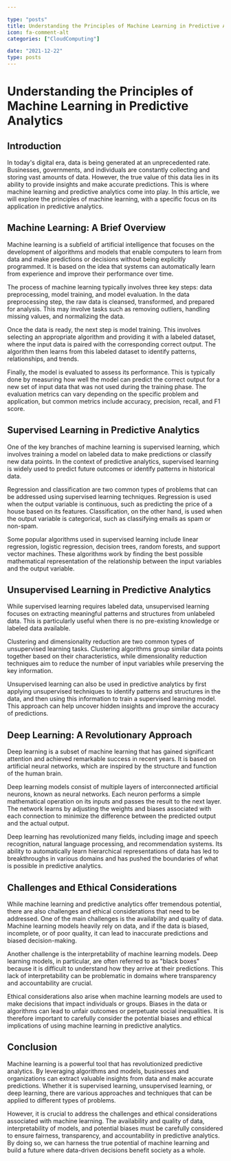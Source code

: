```yaml
---

type: "posts"
title: Understanding the Principles of Machine Learning in Predictive Analytics
icon: fa-comment-alt
categories: ["CloudComputing"]

date: "2021-12-22"
type: posts
---
```





# Understanding the Principles of Machine Learning in Predictive Analytics

## Introduction

In today's digital era, data is being generated at an unprecedented rate. Businesses, governments, and individuals are constantly collecting and storing vast amounts of data. However, the true value of this data lies in its ability to provide insights and make accurate predictions. This is where machine learning and predictive analytics come into play. In this article, we will explore the principles of machine learning, with a specific focus on its application in predictive analytics.

## Machine Learning: A Brief Overview

Machine learning is a subfield of artificial intelligence that focuses on the development of algorithms and models that enable computers to learn from data and make predictions or decisions without being explicitly programmed. It is based on the idea that systems can automatically learn from experience and improve their performance over time.

The process of machine learning typically involves three key steps: data preprocessing, model training, and model evaluation. In the data preprocessing step, the raw data is cleansed, transformed, and prepared for analysis. This may involve tasks such as removing outliers, handling missing values, and normalizing the data.

Once the data is ready, the next step is model training. This involves selecting an appropriate algorithm and providing it with a labeled dataset, where the input data is paired with the corresponding correct output. The algorithm then learns from this labeled dataset to identify patterns, relationships, and trends.

Finally, the model is evaluated to assess its performance. This is typically done by measuring how well the model can predict the correct output for a new set of input data that was not used during the training phase. The evaluation metrics can vary depending on the specific problem and application, but common metrics include accuracy, precision, recall, and F1 score.

## Supervised Learning in Predictive Analytics

One of the key branches of machine learning is supervised learning, which involves training a model on labeled data to make predictions or classify new data points. In the context of predictive analytics, supervised learning is widely used to predict future outcomes or identify patterns in historical data.

Regression and classification are two common types of problems that can be addressed using supervised learning techniques. Regression is used when the output variable is continuous, such as predicting the price of a house based on its features. Classification, on the other hand, is used when the output variable is categorical, such as classifying emails as spam or non-spam.

Some popular algorithms used in supervised learning include linear regression, logistic regression, decision trees, random forests, and support vector machines. These algorithms work by finding the best possible mathematical representation of the relationship between the input variables and the output variable.

## Unsupervised Learning in Predictive Analytics

While supervised learning requires labeled data, unsupervised learning focuses on extracting meaningful patterns and structures from unlabeled data. This is particularly useful when there is no pre-existing knowledge or labeled data available.

Clustering and dimensionality reduction are two common types of unsupervised learning tasks. Clustering algorithms group similar data points together based on their characteristics, while dimensionality reduction techniques aim to reduce the number of input variables while preserving the key information.

Unsupervised learning can also be used in predictive analytics by first applying unsupervised techniques to identify patterns and structures in the data, and then using this information to train a supervised learning model. This approach can help uncover hidden insights and improve the accuracy of predictions.

## Deep Learning: A Revolutionary Approach

Deep learning is a subset of machine learning that has gained significant attention and achieved remarkable success in recent years. It is based on artificial neural networks, which are inspired by the structure and function of the human brain.

Deep learning models consist of multiple layers of interconnected artificial neurons, known as neural networks. Each neuron performs a simple mathematical operation on its inputs and passes the result to the next layer. The network learns by adjusting the weights and biases associated with each connection to minimize the difference between the predicted output and the actual output.

Deep learning has revolutionized many fields, including image and speech recognition, natural language processing, and recommendation systems. Its ability to automatically learn hierarchical representations of data has led to breakthroughs in various domains and has pushed the boundaries of what is possible in predictive analytics.

## Challenges and Ethical Considerations

While machine learning and predictive analytics offer tremendous potential, there are also challenges and ethical considerations that need to be addressed. One of the main challenges is the availability and quality of data. Machine learning models heavily rely on data, and if the data is biased, incomplete, or of poor quality, it can lead to inaccurate predictions and biased decision-making.

Another challenge is the interpretability of machine learning models. Deep learning models, in particular, are often referred to as "black boxes" because it is difficult to understand how they arrive at their predictions. This lack of interpretability can be problematic in domains where transparency and accountability are crucial.

Ethical considerations also arise when machine learning models are used to make decisions that impact individuals or groups. Biases in the data or algorithms can lead to unfair outcomes or perpetuate social inequalities. It is therefore important to carefully consider the potential biases and ethical implications of using machine learning in predictive analytics.

## Conclusion

Machine learning is a powerful tool that has revolutionized predictive analytics. By leveraging algorithms and models, businesses and organizations can extract valuable insights from data and make accurate predictions. Whether it is supervised learning, unsupervised learning, or deep learning, there are various approaches and techniques that can be applied to different types of problems.

However, it is crucial to address the challenges and ethical considerations associated with machine learning. The availability and quality of data, interpretability of models, and potential biases must be carefully considered to ensure fairness, transparency, and accountability in predictive analytics. By doing so, we can harness the true potential of machine learning and build a future where data-driven decisions benefit society as a whole.
